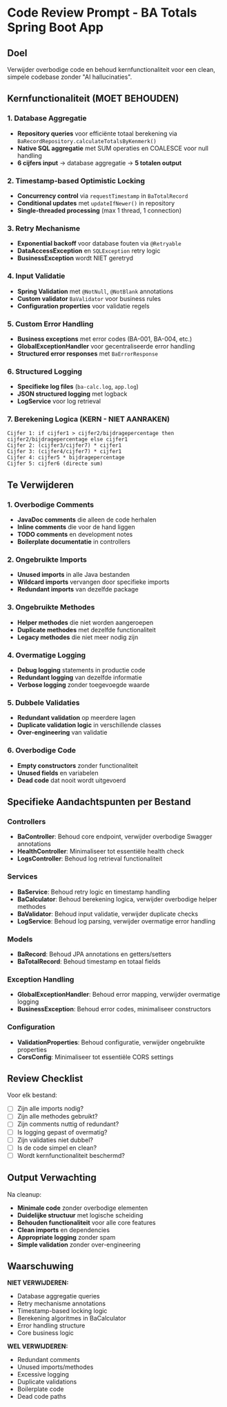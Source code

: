 # Code Review Prompt - BA Totals Spring Boot App

## Doel
Verwijder overbodige code en behoud kernfunctionaliteit voor een clean, simpele codebase zonder "AI hallucinaties".

## Kernfunctionaliteit (MOET BEHOUDEN)

### 1. Database Aggregatie
- **Repository queries** voor efficiënte totaal berekening via `BaRecordRepository.calculateTotalsByKenmerk()`
- **Native SQL aggregatie** met SUM operaties en COALESCE voor null handling
- **6 cijfers input** → database aggregatie → **5 totalen output**

### 2. Timestamp-based Optimistic Locking
- **Concurrency control** via `requestTimestamp` in `BaTotalRecord`
- **Conditional updates** met `updateIfNewer()` in repository
- **Single-threaded processing** (max 1 thread, 1 connection)

### 3. Retry Mechanisme
- **Exponential backoff** voor database fouten via `@Retryable`
- **DataAccessException** en `SQLException` retry logic
- **BusinessException** wordt NIET geretryd

### 4. Input Validatie
- **Spring Validation** met `@NotNull`, `@NotBlank` annotations
- **Custom validator** `BaValidator` voor business rules
- **Configuration properties** voor validatie regels

### 5. Custom Error Handling
- **Business exceptions** met error codes (BA-001, BA-004, etc.)
- **GlobalExceptionHandler** voor gecentraliseerde error handling
- **Structured error responses** met `BaErrorResponse`

### 6. Structured Logging
- **Specifieke log files** (`ba-calc.log`, `app.log`)
- **JSON structured logging** met logback
- **LogService** voor log retrieval

### 7. Berekening Logica (KERN - NIET AANRAKEN)
```
Cijfer 1: if cijfer1 > cijfer2/bijdragepercentage then cijfer2/bijdragepercentage else cijfer1
Cijfer 2: (cijfer3/cijfer7) * cijfer1  
Cijfer 3: (cijfer4/cijfer7) * cijfer1
Cijfer 4: cijfer5 * bijdragepercentage
Cijfer 5: cijfer6 (directe sum)
```

## Te Verwijderen

### 1. Overbodige Comments
- **JavaDoc comments** die alleen de code herhalen
- **Inline comments** die voor de hand liggen
- **TODO comments** en development notes
- **Boilerplate documentatie** in controllers

### 2. Ongebruikte Imports
- **Unused imports** in alle Java bestanden
- **Wildcard imports** vervangen door specifieke imports
- **Redundant imports** van dezelfde package

### 3. Ongebruikte Methodes
- **Helper methodes** die niet worden aangeroepen
- **Duplicate methodes** met dezelfde functionaliteit
- **Legacy methodes** die niet meer nodig zijn

### 4. Overmatige Logging
- **Debug logging** statements in productie code
- **Redundant logging** van dezelfde informatie
- **Verbose logging** zonder toegevoegde waarde

### 5. Dubbele Validaties
- **Redundant validation** op meerdere lagen
- **Duplicate validation logic** in verschillende classes
- **Over-engineering** van validatie

### 6. Overbodige Code
- **Empty constructors** zonder functionaliteit
- **Unused fields** en variabelen
- **Dead code** dat nooit wordt uitgevoerd

## Specifieke Aandachtspunten per Bestand

### Controllers
- **BaController**: Behoud core endpoint, verwijder overbodige Swagger annotations
- **HealthController**: Minimaliseer tot essentiële health check
- **LogsController**: Behoud log retrieval functionaliteit

### Services
- **BaService**: Behoud retry logic en timestamp handling
- **BaCalculator**: Behoud berekening logica, verwijder overbodige helper methodes
- **BaValidator**: Behoud input validatie, verwijder duplicate checks
- **LogService**: Behoud log parsing, verwijder overmatige error handling

### Models
- **BaRecord**: Behoud JPA annotations en getters/setters
- **BaTotalRecord**: Behoud timestamp en totaal fields

### Exception Handling
- **GlobalExceptionHandler**: Behoud error mapping, verwijder overmatige logging
- **BusinessException**: Behoud error codes, minimaliseer constructors

### Configuration
- **ValidationProperties**: Behoud configuratie, verwijder ongebruikte properties
- **CorsConfig**: Minimaliseer tot essentiële CORS settings

## Review Checklist

Voor elk bestand:
- [ ] Zijn alle imports nodig?
- [ ] Zijn alle methodes gebruikt?
- [ ] Zijn comments nuttig of redundant?
- [ ] Is logging gepast of overmatig?
- [ ] Zijn validaties niet dubbel?
- [ ] Is de code simpel en clean?
- [ ] Wordt kernfunctionaliteit beschermd?

## Output Verwachting

Na cleanup:
- **Minimale code** zonder overbodige elementen
- **Duidelijke structuur** met logische scheiding
- **Behouden functionaliteit** voor alle core features
- **Clean imports** en dependencies
- **Appropriate logging** zonder spam
- **Simple validation** zonder over-engineering

## Waarschuwing

**NIET VERWIJDEREN:**
- Database aggregatie queries
- Retry mechanisme annotations
- Timestamp-based locking logic
- Berekening algoritmes in BaCalculator
- Error handling structure
- Core business logic

**WEL VERWIJDEREN:**
- Redundant comments
- Unused imports/methodes
- Excessive logging
- Duplicate validations
- Boilerplate code
- Dead code paths